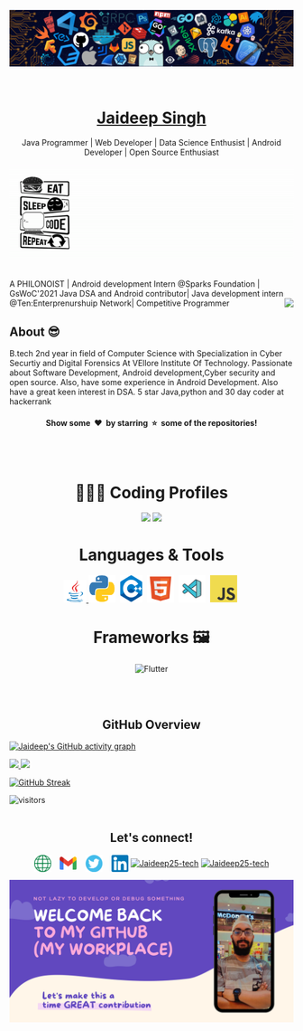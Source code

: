 ![](https://github.com/Jaideep25-tech/Jaideep25-tech/blob/main/assests/header_.png)

<br>

<h1 align="center"> <a href ="https://jaideep25-tech.github.io/protfoliosite/">Jaideep Singh</a></h1>
<p align="center">Java Programmer | Web Developer | Data Science Enthusist | Android Developer | Open Source Enthusiast</p>
<p align = "center"><img src="https://github.com/Jaideep25-tech/Jaideep25-tech/blob/main/assests/code.gif"/></p>

<br/>
A PHILONOIST | Android development Intern @Sparks Foundation | GsWoC'2021 Java DSA and Android contributor| Java development intern @Ten:Enterprenurshuip Network| Competitive Programmer <img align="right" src="https://github.com/rajput2107/rajput2107/blob/master/Assets/Developer.gif"/>
<br/>

## About :sunglasses:
B.tech 2nd year in field of Computer Science with Specialization in Cyber Securtiy and Digital Forensics At VEllore Institute Of Technology. Passionate about Software Development, Android development,Cyber security and open source. Also, have some experience in Android Development. Also have a great keen interest in DSA. 5 star Java,python and 30 day  coder at hackerrank 
<h4 align="center">Show some &nbsp;❤️&nbsp; by starring  &nbsp;⭐&nbsp; some of the repositories!</h4>
</p>

<br><br>

<h1 align="center"> 👨🏻‍💻 Coding Profiles </h2>
<p align="center">
<a href="https://leetcode.com/jaideep320/"><img src="https://img.shields.io/badge/-LeetCode-FFA116?style=flat-square&logo=LeetCode&logoColor=black"></a>
<a href="https://www.hackerrank.com/jaideep320"><img src="https://img.shields.io/badge/-HackerRank-2EC866?style=flat-square&logo=HackerRank&logoColor=white"></a></p>


<h1 align="center"> Languages & Tools </h2>
<p align="center">
<a href="https://www.java.com" target="_blank"> 
<img src="https://raw.githubusercontent.com/devicons/devicon/master/icons/java/java-original.svg" alt="java" width="40" height="40"/> 
</a><img src="https://github.com/Jaideep25-tech/Jaideep25-tech/blob/main/assests/python.png" alt="Python" width="48" height="48"/>&nbsp
<img src="https://github.com/Jaideep25-tech/Jaideep25-tech/blob/main/assests/cpp.png" alt="C++" width="40" height="48"/>&nbsp
<img src="https://github.com/Jaideep25-tech/Jaideep25-tech/blob/main/assests/html.svg" alt="HTML" width="48" height="48"/>&nbsp
<img src="https://github.com/Jaideep25-tech/Jaideep25-tech/blob/main/assests/vscode.png" alt="vscode" width="48" height="48"/>&nbsp;
<img src="https://github.com/Jaideep25-tech/Jaideep25-tech/blob/main/assests/js.png" alt="HTML" width="48" height="48"/>&nbsp</p>
<h1 align="center"> Frameworks 🖼️ </h2>
<p align="center">
<img alt="Flutter" src="https://img.shields.io/badge/Flutter%20-%2302569B.svg?&style=for-the-badge&logo=Flutter&logoColor=white" /></p>

<br><br>

<h2 align="center"> GitHub Overview </h2>

[![Jaideep's GitHub activity graph](https://activity-graph.herokuapp.com/graph?username=Jaideep25-tech&theme=xcode)](https://github.com/Jaideep25-tech)

<a href="https://github.com/Jaideep25-tech">
  <img height="180em" src="https://github-readme-stats.vercel.app/api?username=Jaideep25-tech&theme=buefy&show_icons=true" />
  <img height="180em" src="https://github-readme-stats.vercel.app/api/top-langs/?username=Jaideep25-tech&theme=buefy&layout=compact" />
</a>

[![GitHub Streak](https://github-readme-streak-stats.herokuapp.com/?user=Jaideep25-tech)](https://github.com/Jaideep25-tech)

![visitors](https://visitor-badge.laobi.icu/badge?page_id=Jaideep25-tech.Jaideep25-tech)
<br><br>

<h2 align="center"> Let's connect! </h2>
<p align="center">
<a href="https://jaideep25-tech.github.io/protfoliosite/"><img align="center" width="30px" src="https://github.com/Jaideep25-tech/Jaideep25-tech/blob/main/assests/website.png" /></a> &nbsp;&nbsp
<a href="mailto:jaideep320@gmail.com"><img align="center" width="30px" src="https://github.com/Jaideep25-tech/Jaideep25-tech/blob/main/assests/mail.png" /></a> &nbsp;&nbsp
<a href="https://twitter.com/_jai_deep_25"><img align="center" width="30px" src="https://github.com/Jaideep25-tech/Jaideep25-tech/blob/main/assests/twitter.png" /></a> &nbsp;&nbsp
<a href="https://www.linkedin.com/in/jaideep-singh-26a226208/"><img align="center" width="30px" src="https://github.com/Jaideep25-tech/Jaideep25-tech/blob/main/assests/linkedin.png"/></a>
<a href="https://www.instagram.com/jaideep.java/" target="blank"><img align="center" src="https://raw.githubusercontent.com/rahuldkjain/github-profile-readme-generator/master/src/images/icons/Social/instagram.svg" alt="Jaideep25-tech" height="30" width="40" /></a>
<a href="https://www.instagram.com/code.poltergeists25/" target="blank"><img align="center" src="https://raw.githubusercontent.com/rahuldkjain/github-profile-readme-generator/master/src/images/icons/Social/instagram.svg" alt="Jaideep25-tech" height="30" width="40" /></a>
</p>

![](https://github.com/Jaideep25-tech/Jaideep25-tech/blob/main/assests/banner.png)
